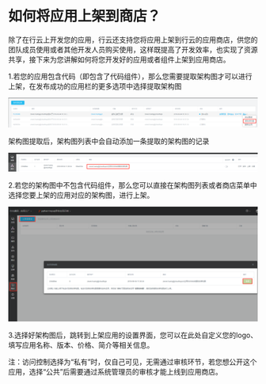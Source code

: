 # 如何将应用上架到商店？

除了在行云上开发您的应用，行云还支持您将应用上架到行云的应用商店，供您的团队成员使用或者其他开发人员购买使用，这样既提高了开发效率，也实现了资源共享，接下来为您讲解如何将您开发好的应用或者组件上架到应用商店。

1.若您的应用包含代码（即包含了代码组件），那么您需要提取架构图才可以进行上架，在发布成功的应用栏的更多选项中选择提取架构图

![](/assets/import53.png)

架构图提取后，架构图列表中会自动添加一条提取的架构图的记录

![](/assets/import54.png)

2.若您的架构图中不包含代码组件，那么您可以直接在架构图列表或者商店菜单中选择您要上架的应用对应的架构图，进行上架。

![](/assets/import55.png)

3.选择好架构图后，跳转到上架应用的设置界面，您可以在此处自定义您的logo、填写应用名称、版本、价格、简介等相关信息。

注：访问控制选择为“私有”时，仅自己可见，无需通过审核环节，若您想公开这个应用，选择“公共”后需要通过系统管理员的审核才能上线到应用商店。

